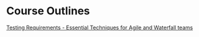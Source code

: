 # Course Outlines

[Testing Requirements - Essential Techniques for Agile and Waterfall teams](Testing%20Requirements)
